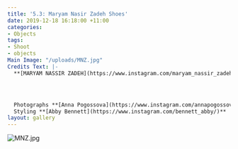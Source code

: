 ```yaml
---
title: '5.3: Maryam Nasir Zadeh Shoes'
date: 2019-12-18 16:18:00 +11:00
categories:
- Objects
tags:
- Shoot
- objects
Main Image: "/uploads/MNZ.jpg"
Credits Text: |-
  **[MARYAM NASSIR ZADEH](https://www.instagram.com/maryam_nassir_zadeh/)**  Pump from **[Shifting Worlds](https://shifting-worlds.com/collections/shoes-1/products/maryamnassirzadehcecilpump-toffee)**




  Photographs **[Anna Pogossova](https://www.instagram.com/annapogossova/)** at **[B&A](https://www.instagram.com/barepsau/)**
  Styling **[Abby Bennett](https://www.instagram.com/bennett_abby/)**
layout: gallery
---
```


![MNZ.jpg](/uploads/MNZ.jpg)

